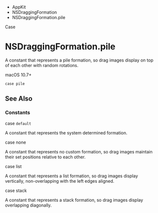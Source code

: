 

- AppKit
- NSDraggingFormation
-  NSDraggingFormation.pile 

Case

# NSDraggingFormation.pile

A constant that represents a pile formation, so drag images display on top of each other with random rotations.

macOS 10.7+

``` source
case pile
```

## See Also

### Constants

case `default`

A constant that represents the system determined formation.

case none

A constant that represents no custom formation, so drag images maintain their set positions relative to each other.

case list

A constant that represents a list formation, so drag images display vertically, non-overlapping with the left edges aligned.

case stack

A constant that represents a stack formation, so drag images display overlapping diagonally.

